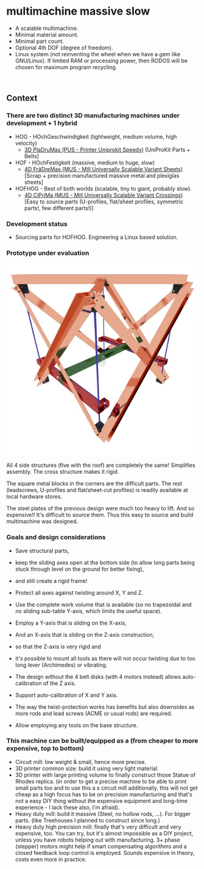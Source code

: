 # multimachine massive slow


* A scalable multimachine.
* Minimal material amount.
* Minimal part count.
* Optional 4th DOF (degree of freedom).
* Linux system (not reinventing the wheel when we have a gem like GNU/Linux). If limited RAM or processing power, then RODOS will be chosen for maximum program recycling.


<img alt="" title=""/>



## Context



### There are two distinct 3D manufacturing machines under development + 1 hybrid

* HOG  - HOchGeschwindigkeit (lightweight, medium volume, high velocity)
    * <a href="https://forum.opensourceecology.de/viewtopic.php?f=28&t=619">3D PlaDruMas (PUS - Printer Uniprokit Speedy)</a> [UniProKit Parts + Belts]
* HOF  - HOchFestigkeit (massive, medium to huge, slow)
    * <a href="http://forum.opensourceecology.de/viewtopic.php?f=30&t=617">4D FräDreMas (MUS - Mill Universally Scalable Variant Sheets)</a> [Scrap + precision manufactured massive metal and plexiglas sheets]
* HOFHOG - Best of both worlds (scalable, tiny to giant, probably slow).
    * <a href="http://forum.opensourceecology.de/viewtopic.php?f=30&t=617">4D CiPriMa (MUS - Mill Universally Scalable Variant Crossings)</a> [Easy to source parts (U-profiles, flat/sheet profiles, symmetric parts!, few different parts!)]



### Development status
* Sourcing parts for HOFHOG. Engineering a Linux based solution.



### Prototype under evaluation
![CiPriMa Structure Overview](multimachine_universally_scalable.jpg "CiPriMa Structure Overview! All sides symmetric and equal.")

All 4 side structures (five with the roof) are completely the same! Simplifies assembly. The cross structure makes it rigid.

The square metal blocks in the corners are the difficult parts.
The rest (leadscrews, U-profiles and flat/sheet-cut profiles) is readily available at local hardware stores.

The steel plates of the previous design were much too heavy to lift. And so expensive!! It's difficult to source them. Thus this easy to source and build multimachine was designed.



### Goals and design considerations

* Save structural parts,
* keep the sliding axes open at the bottom side (to allow long parts being stuck through level on the ground for better fixing),
* and still create a rigid frame!
* Protect all axes against twisting around X, Y and Z.
* Use the complete work volume that is available (so no trapezoidal and no sliding sub-table Y-axis, which limits the useful space).
* Employ a Y-axis that is sliding on the X-axis,
* And an X-axis that is sliding on the Z-axis construction,
* so that the Z-axis is very rigid and 
* it's possible to mount all tools as there will not occur twisting due to too long lever (Archimedes) or vibrating.
* The design without the 4 belt disks (with 4 motors instead) allows auto-calibration of the Z axis.
* Support auto-calibration of X and Y axis.

* The way the twist-protection works has benefits but also downsides as more rods and lead screws (ACME or usual rods) are required.
* Allow employing any tools on the base structure.



### This machine can be built/equipped as a (from cheaper to more expensive, top to bottom)

* Circuit mill: low weight & small, hence more precise.
* 3D printer common size: build it using very light material.
* 3D printer with large printing volume to finally construct those Statue of Rhodes replica. (in order to get a precise machine to be able to print small parts too and to use this a s circuit mill additionally, this will not get cheap as a high focus has to be on precision manufacturing and that's not a easy DIY thing without the expensive equipment and long-time experience - I lack these also, I'm afraid).
* Heavy duty mill: build it massive (Steel, no hollow rods, ...). For bigger parts. (like Treehouses I planned to construct since long.)
* Heavy duty high precision mill: finally that's very difficult and very expensive, too. You can try, but it's almost impossible as a DIY project, unless you have robots helping out with manufacturing. 3+ phase (stepper) motors might help if smart compensating algorithms and a closed feedback loop control is employed. Sounds expensive in theory, costs even more in practice.


